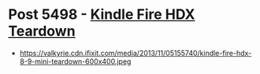 # Post 5498 - [Kindle Fire HDX Teardown](https://www.ifixit.com/News/5498/kindle-fire-hdx-teardown)

- https://valkyrie.cdn.ifixit.com/media/2013/11/05155740/kindle-fire-hdx-8-9-mini-teardown-600x400.jpeg

